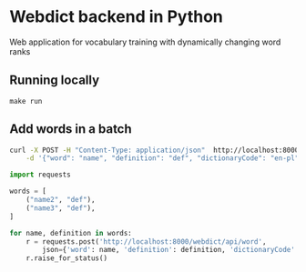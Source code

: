 # Webdict backend in Python
Web application for vocabulary training with dynamically changing word ranks

## Running locally
```
make run
```

## Add words in a batch
```bash
curl -X POST -H "Content-Type: application/json"  http://localhost:8000/webdict/api/word \
    -d '{"word": "name", "definition": "def", "dictionaryCode": "en-pl", "userId": "1"}'
```

```python
import requests

words = [
    ("name2", "def"),
    ("name3", "def"),
]

for name, definition in words:
    r = requests.post('http://localhost:8000/webdict/api/word', 
        json={'word': name, 'definition': definition, 'dictionaryCode': 'en-pl', 'userId': '1'})
    r.raise_for_status()
```
